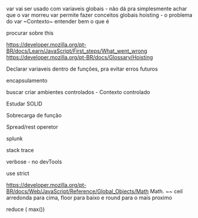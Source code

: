 var vai ser usado com variaveis globais - não dá pra simplesmente achar que o var morreu
var permite fazer conceitos globais
hoisting - o problema do var 
~Contexto~ entender bem o que é

procurar sobre this

https://developer.mozilla.org/pt-BR/docs/Learn/JavaScript/First_steps/What_went_wrong
https://developer.mozilla.org/pt-BR/docs/Glossary/Hoisting

Declarar variaveis dentro de funções, pra evitar erros futuros

encapsulamento

buscar criar ambientes controlados - Contexto controlado

Estudar SOLID

Sobrecarga de função

Spread/rest operetor

splunk

stack trace

verbose - no devTools

use strict

https://developer.mozilla.org/pt-BR/docs/Web/JavaScript/Reference/Global_Objects/Math
Math. ~~ ceil arredonda para cima, floor para baixo e round para o mais proximo

reduce ( max())